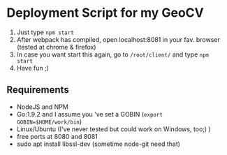 # Deployment Script for my GeoCV
1. Just type ```npm start```
2. After webpack has compiled, open localhost:8081 in your fav. browser (tested at chrome & firefox)
3. In case you want start this again, go to ```/root/client/``` and type ```npm start```
4. Have fun ;) 
## Requirements
* NodeJS and NPM
* Go:1.9.2 and I assume you 've set a GOBIN (```export GOBIN=$HOME/work/bin```)
* Linux/Ubuntu (I've never tested but could work on Windows, too;) )
* free ports at 8080 and 8081
* sudo apt install libssl-dev (sometime node-git need that)

